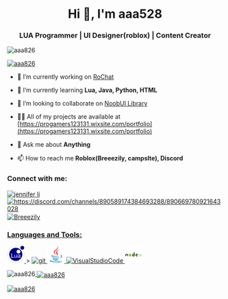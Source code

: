 <h1 align="center">Hi 👋, I'm aaa528</h1>
<h3 align="center">LUA Programmer | UI Designer(roblox) | Content Creator</h3>

<p align="left"> <img src="https://komarev.com/ghpvc/?username=aaa826&label=Profile%20views&color=0e75b6&style=flat" alt="aaa826" /> </p>

<p align="left"> <a href="https://github.com/ryo-ma/github-profile-trophy"><img src="https://github-profile-trophy.vercel.app/?username=aaa826" alt="aaa826" /></a> </p>

- 🔭 I’m currently working on [RoChat](https://progamers123131.wixsite.com/rochatgg)

- 🌱 I’m currently learning **Lua, Java, Python, HTML**

- 👯 I’m looking to collaborate on [NoobUI Library](https://github.com/aaa826/NoobUILibrary)

- 👨‍💻 All of my projects are available at [https://progamers123131.wixsite.com/portfolio](https://progamers123131.wixsite.com/portfolio)

- 💬 Ask me about **Anything**

- 📫 How to reach me **Roblox(Breeezily, campslte), Discord**

<h3 align="left">Connect with me:</h3>
<p align="left">
<a href="https://www.youtube.com/channel/UCWCbB73jm6ZfI6pHTAxCCJQ" target="blank"><img align="center" src="https://raw.githubusercontent.com/rahuldkjain/github-profile-readme-generator/master/src/images/icons/Social/youtube.svg" alt="jennifer li" height="30" width="40" /></a>
<a href="https://discord.gg/WfWRGq8u" target="blank"><img align="center" src="https://raw.githubusercontent.com/rahuldkjain/github-profile-readme-generator/master/src/images/icons/Social/discord.svg" alt="https://discord.com/channels/890589174384693288/890669780921643028" height="30" width="40" /></a>
  <a href="https://web.roblox.com/users/1824035910/profile" target="blank"><img align="center" src="https://is1-ssl.mzstatic.com/image/thumb/Purple123/v4/67/39/16/67391692-491f-3e5f-eb95-86ab4e0e2dc0/source/512x512bb.jpg" alt="Breeezily" height="30" width="40" /></a</p>

<h3 align="left">Languages and Tools:</h3>
<p align="left"> <a href="https://Lua.org" target="_blank"> <img src="https://github.com/devicons/devicon/blob/master/icons/lua/lua-original-wordmark.svg" alt="lua" width="40" height="40"/> </a> > <a href="https://git-scm.com/" target="_blank"> <img src="https://www.vectorlogo.zone/logos/git-scm/git-scm-icon.svg" alt="git" width="40" height="40"/> </a> <a href="https://www.java.com" target="_blank"> <img src="https://raw.githubusercontent.com/devicons/devicon/master/icons/java/java-original.svg" alt="java" width="40" height="40"/> </a> <a href="https://code.visualstudio.com" target="_blank"> <img src="https://user-images.githubusercontent.com/674621/71187801-14e60a80-2280-11ea-94c9-e56576f76baf.png" alt="VisualStudioCode" width="40" height="40"/> </a> <a href="https://nodejs.org" target="_blank"> <img src="https://raw.githubusercontent.com/devicons/devicon/master/icons/nodejs/nodejs-original-wordmark.svg" alt="nodejs" width="40" height="40"/> </p> 

<p><img align="left" src="https://github-readme-stats.vercel.app/api/top-langs?username=aaa826&show_icons=true&locale=en&layout=compact" alt="aaa826" /></p>

<p>&nbsp;<img align="center" src="https://github-readme-stats.vercel.app/api?username=aaa826&show_icons=true&locale=en" alt="aaa826" /></p>

<p><img align="center" src="https://github-readme-streak-stats.herokuapp.com/?user=aaa826&" alt="aaa826" /></p>
